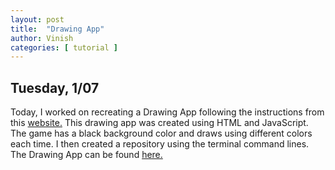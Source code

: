 ```yaml
---
layout: post
title:  "Drawing App"
author: Vinish
categories: [ tutorial ]
---
```


## Tuesday, 1/07

Today, I worked on recreating a Drawing App following the instructions from this [website.](https://medium.com/@jagadeshanh/html5-canvas-click-and-draw-f665e02f5744) This drawing app was created using HTML and JavaScript. The game has a black background color and draws using different colors each time. I then created a repository using the terminal command lines. The Drawing App can be found [here.](https://xiomaraquinonez.github.io/drawing-app-2/)
